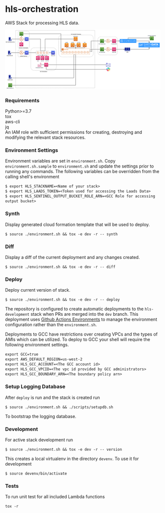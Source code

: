 # hls-orchestration

AWS Stack for processing HLS data.

![Alt text](/docs/HLS_architecture.png)

### Requirements
Python>=3.7 \
tox \
aws-cli \
jq \
An IAM role with sufficient permissions for creating, destroying and modifying the relevant stack resources.

### Environment Settings
Environment variables are set in `environment.sh`. Copy `environment.sh.sample` to `environment.sh` and update the settings prior to running any commands.  The following variables can be overridden from the calling shell's environment
```
$ export HLS_STACKNAME=<Name of your stack>
$ export HLS_LAADS_TOKEN=<Token used for accessing the Laads Data>
$ export HLS_SENTINEL_OUTPUT_BUCKET_ROLE_ARN=<GCC Role for accessing output bucket>
```

### Synth
Display generated cloud formation template that will be used to deploy.
```
$ source ./environment.sh && tox -e dev -r -- synth
```

### Diff
Display a diff of the current deployment and any changes created.
```
$ source ./environment.sh && tox -e dev -r -- diff
```

### Deploy
Deploy current version of stack.
```
$ source ./environment.sh && tox -e dev -r -- deploy
```

The repository is configured to create automatic deployments to the `hls-development` stack when PRs are merged into the `dev` branch.  This deployment uses [Github Actions Environments](https://docs.github.com/en/actions/reference/environments) to manage the environment configuration rather than the `environment.sh`.

Deployments to GCC have restrictions over creating VPCs and the types of AMIs which can be utilized. To deploy to GCC your shell will require the following environment settings.
```
export GCC=true
export AWS_DEFAULT_REGION=us-west-2
export HLS_GCC_ACCOUNT=<The GCC account id>
export HLS_GCC_VPCID=<The vpc id provided by GCC administrators>
export HLS_GCC_BOUNDARY_ARN=<The boundary policy arn>
```


### Setup Logging Database
After `deploy` is run and the stack is created run
```
$ source ./environment.sh && ./scripts/setupdb.sh
```
To bootstrap the logging database.

### Development
For active stack development run
```
$ source ./environment.sh && tox -e dev -r -- version
```
This creates a local virtualenv in the directory `devenv`.  To use it for development
```
$ source devenv/bin/activate
```

### Tests
To run unit test for all included Lambda functions
```
tox -r
```
